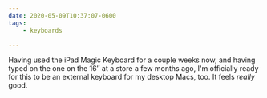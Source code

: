 ```yaml
---
date: 2020-05-09T10:37:07-0600
tags:
    - keyboards

---
```


Having used the iPad Magic Keyboard for a couple weeks now, and having typed on the one on the 16″ at a store a few months ago, I'm officially ready for this to be an external keyboard for my desktop Macs, too. It feels *really* good.